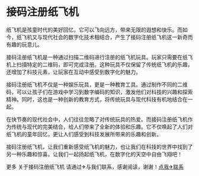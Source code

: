 # 接码注册纸飞机

纸飞机是孩童时代的美好回忆，它可以飞向远方，带来无限的遐想和快乐。而如今，纸飞机又与现代社会的数字化技术相结合，产生了接码注册纸飞机这一新奇而有趣的玩意儿。

接码注册纸飞机是一种通过扫描二维码进行注册的纸飞机玩具。玩家只需要在纸飞机上扫描特定的二维码，即可完成注册。这种玩具不仅保留了传统纸飞机的乐趣，还增加了科技元素，让玩家在互动中感受到数字化的魅力。

接码注册纸飞机不仅是一种娱乐玩具，更是一种教育工具。通过制作不同的二维码，可以让孩子们在游戏中学习到数字编码的知识，激发他们对科技的兴趣和探索精神。同时，这也是一种创新的教育方式，将传统玩具与现代科技有机地结合在一起。

在快节奏的现代社会中，人们往往忽略了对传统玩具的热爱。而接码注册纸飞机作为传统与现代的完美结合，给人们带来了全新的体验和乐趣。它不仅唤起了人们对纸飞机的童年回忆，更让人们感受到科技发展所带来的乐趣和创新。

接码注册纸飞机，让我们重新感受纸飞机的魅力，也让我们在科技的世界中找到了另一种乐趣和惊喜。让我们一起扬起纸飞机，在数字化的天空中自由飞翔吧！

更多 关于接码注册纸飞机 请通过✈与我们联系，感谢阅读，谢谢！[点我✈联系](https://ww.k02.cc)